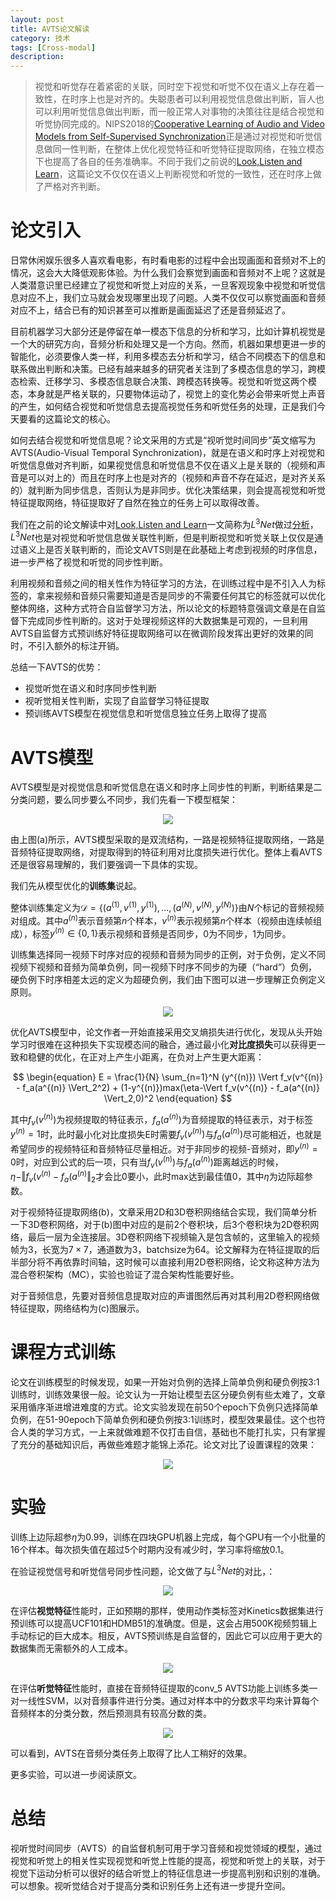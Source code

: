 ```yaml
---
layout: post
title: AVTS论文解读
category: 技术
tags: [Cross-modal]
description: 
---
```


> 视觉和听觉存在着紧密的关联，同时空下视觉和听觉不仅在语义上存在着一致性，在时序上也是对齐的。失聪患者可以利用视觉信息做出判断，盲人也可以利用听觉信息做出判断，而一般正常人对事物的决策往往是结合视觉和听觉协同完成的。NIPS2018的[Cooperative Learning of Audio and Video Models from Self-Supervised Synchronization](https://arxiv.org/abs/1807.00230)正是通过对视觉和听觉信息做同一性判断，在整体上优化视觉特征和听觉特征提取网络，在独立模态下也提高了各自的任务准确率。不同于我们之前说的[Look,Listen and Learn](https://arxiv.org/abs/1705.08168)，这篇论文不仅仅在语义上判断视觉和听觉的一致性，还在时序上做了严格对齐判断。

# 论文引入

日常休闲娱乐很多人喜欢看电影，有时看电影的过程中会出现画面和音频对不上的情况，这会大大降低观影体验。为什么我们会察觉到画面和音频对不上呢？这就是人类潜意识里已经建立了视觉和听觉上对应的关系，一旦客观现象中视觉和听觉信息对应不上，我们立马就会发现哪里出现了问题。人类不仅仅可以察觉画面和音频对应不上，结合已有的知识甚至可以推断是画面延迟了还是音频延迟了。

目前机器学习大部分还是停留在单一模态下信息的分析和学习，比如计算机视觉是一个大的研究方向，音频分析和处理又是一个方向。然而，机器如果想更进一步的智能化，必须要像人类一样，利用多模态去分析和学习，结合不同模态下的信息和联系做出判断和决策。已经有越来越多的研究者关注到了多模态信息的学习，跨模态检索、迁移学习、多模态信息联合决策、跨模态转换等。视觉和听觉这两个模态，本身就是严格关联的，只要物体运动了，视觉上的变化势必会带来听觉上声音的产生，如何结合视觉和听觉信息去提高视觉任务和听觉任务的处理，正是我们今天要看的这篇论文的核心。

如何去结合视觉和听觉信息呢？论文采用的方式是“视听觉时间同步”英文缩写为AVTS(Audio-Visual Temporal Synchronization)，就是在语义和时序上对视觉和听觉信息做对齐判断，如果视觉信息和听觉信息不仅在语义上是关联的（视频和声音是可以对上的）而且在时序上也是对齐的（视频和声音不存在延迟，是对齐关系的）就判断为同步信息，否则认为是非同步。优化决策结果，则会提高视觉和听觉特征提取网络，特征提取好了自然在独立的任务上可以取得改善。

我们在之前的论文解读中对[Look,Listen and Learn](https://arxiv.org/abs/1705.08168)一文简称为$L^3Net$做过[分析](http://www.twistedwg.com/2018/11/26/L3Net.html)，$L^3Net$也是对视觉和听觉信息做关联性判断，但是判断视觉和听觉关联上仅仅是通过语义上是否关联判断的，而论文AVTS则是在此基础上考虑到视频的时序信息，进一步严格了视觉和听觉的同步性判断。

利用视频和音频之间的相关性作为特征学习的方法，在训练过程中是不引入人为标签的，拿来视频和音频只需要知道是否是同步的不需要任何其它的标签就可以优化整体网络，这种方式符合自监督学习方法，所以论文的标题特意强调文章是在自监督下完成同步性判断的。这对于处理视频这样的大数据集是可观的，一旦利用AVTS自监督方式预训练好特征提取网络可以在微调阶段发挥出更好的效果的同时，不引入额外的标注开销。

总结一下AVTS的优势：

- 视觉听觉在语义和时序同步性判断
- 视听觉相关性判断，实现了自监督学习特征提取
- 预训练AVTS模型在视觉信息和听觉信息独立任务上取得了提高

# AVTS模型

AVTS模型是对视觉信息和听觉信息在语义和时序上同步性的判断，判断结果是二分类问题，要么同步要么不同步，我们先看一下模型框架：

<p align="center">
    <img src="/assets/img/CrossModal/AVTS1.png">
</p>

由上图(a)所示，AVTS模型采取的是双流结构，一路是视频特征提取网络，一路是音频特征提取网络，对提取得到的特征利用对比度损失进行优化。整体上看AVTS还是很容易理解的，我们要强调一下具体的实现。

我们先从模型优化的**训练集**说起。

整体训练集定义为$\mathcal D = \lbrace (a^{(1)},v^{(1)},y^{(1)}),...,(a^{(N)},v^{(N)},y^{(N)}) \rbrace$由$N$个标记的音频视频对组成。其中$a^{(n)}$表示音频第$n$个样本，$v^{(n)}$表示视频第$n$个样本（视频由连续帧组成），标签$y^{(n)} \in \lbrace 0,1\rbrace$表示视频和音频是否同步，0为不同步，1为同步。

训练集选择同一视频下时序对应的视频和音频为同步的正例，对于负例，定义不同视频下视频和音频为简单负例，同一视频下时序不同步的为硬（“hard”）负例，硬负例下时序相差太远的定义为超硬负例，我们由下图可以进一步理解正负例定义原则。

<p align="center">
    <img src="/assets/img/CrossModal/AVTS2.png">
</p>

优化AVTS模型中，论文作者一开始直接采用交叉熵损失进行优化，发现从头开始学习时很难在这种损失下实现模态间的融合，通过最小化**对比度损失**可以获得更一致和稳健的优化，在正对上产生小距离，在负对上产生更大距离：

$$
\begin{equation}
E = \frac{1}{N} \sum_{n=1}^N (y^{(n)}) \Vert f_v(v^{(n)} - f_a(a^{(n)} \Vert_2^2) + (1-y^{(n)})max(\eta-\Vert f_v(v^{(n)} - f_a(a^{(n)} \Vert_2,0)^2
\end{equation}
$$

其中$f_v(v^{(n)})$为视频提取的特征表示，$f_a(a^{(n)})$为音频提取的特征表示，对于标签$y^{(n)} = 1$时，此时最小化对比度损失E时需要$f_v(v^{(n)})$与$f_a(a^{(n)})$尽可能相近，也就是希望同步的视频特征和音频特征尽量相近。对于非同步的视频-音频对，即$y^{(n)} = 0$时，对应到公式的后一项，只有当$f_v(v^{(n)})$与$f_a(a^{(n)})$距离越远的时候，$\eta - \Vert f_v(v^{(n)} - f_a(a^{(n)} \Vert_2$才会比0要小，此时max达到最佳值0，其中$\eta$为边际超参数。

对于视频特征提取网络(b)，文章采用2D和3D卷积网络结合实现，我们简单分析一下3D卷积网络，对于(b)图中对应的是前2个卷积块，后3个卷积块为2D卷积网络，最后一层为全连接层。3D卷积网络下视频输入是包含帧的，这里输入的视频帧为3，长宽为$7 \times 7$，通道数为3，batchsize为64。论文解释为在特征提取的后半部分将不再依靠时间轴，这时候可以直接利用2D卷积网络，论文称这种方法为混合卷积架构（MC），实验也验证了混合架构性能要好些。

对于音频信息，先要对音频信息提取对应的声谱图然后再对其利用2D卷积网络做特征提取，网络结构为(c)图展示。

# 课程方式训练

论文在训练模型的时候发现，如果一开始对负例的选择上简单负例和硬负例按3:1训练时，训练效果很一般。论文认为一开始让模型去区分硬负例有些太难了，文章采用循序渐进增进难度的方式。论文实验发现在前50个epoch下负例只选择简单负例，在51-90epoch下简单负例和硬负例按3:1训练时，模型效果最佳。这个也符合人类的学习方式，一上来就做难题不仅打击自信，基础也不能打扎实，只有掌握了充分的基础知识后，再做些难题才能锦上添花。论文对比了设置课程的效果：

<p align="center">
    <img src="/assets/img/CrossModal/AVTS3.png">
</p>

# 实验

训练上边际超参$\eta$为0.99，训练在四块GPU机器上完成，每个GPU有一个小批量的16个样本。每次损失值在超过5个时期内没有减少时，学习率将缩放0.1。

在验证视觉信号和听觉信号同步性问题，论文做了与$L^3Net$的对比，：

<p align="center">
    <img src="/assets/img/CrossModal/AVTS4.png">
</p>

在评估**视觉特征**性能时，正如预期的那样，使用动作类标签对Kinetics数据集进行预训练可以提高UCF101和HDMB51的准确度。但是，这会占用500K视频剪辑上手动标记的巨大成本。相反，AVTS预训练是自监督的，因此它可以应用于更大的数据集而无需额外的人工成本。

<p align="center">
    <img src="/assets/img/CrossModal/AVTS5.png">
</p>

在评估**听觉特征**性能时，直接在音频特征提取的conv_5 AVTS功能上训练多类一对一线性SVM，以对音频事件进行分类。通过对样本中的分数求平均来计算每个音频样本的分类分数，然后预测具有较高分数的类。

<p align="center">
    <img src="/assets/img/CrossModal/AVTS6.png">
</p>

可以看到，AVTS在音频分类任务上取得了比人工稍好的效果。

更多实验，可以进一步阅读原文。

# 总结

视听觉时间同步（AVTS）的自监督机制可用于学习音频和视觉领域的模型，通过视觉和听觉上的相关性实现视觉和听觉上性能的提高，视觉和听觉上的关联，对于视觉下运动分析可以很好的结合听觉上的特征信息进一步提高判别和识别的准确。可以想象。视听觉结合对于提高分类和识别任务上还有进一步提升空间。